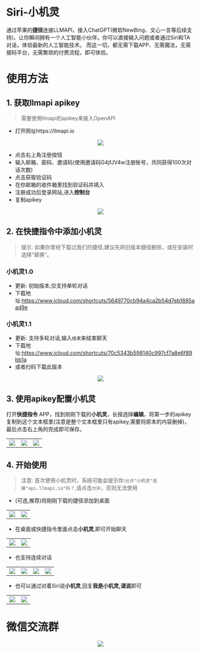 # Siri-小机灵

通过苹果的**捷径**连接LLMAPI，接入ChatGPT(微软NewBing、文心一言等后续支持)，让你瞬间拥有一个人工智能小伙伴。你可以直接输入问题或者通过Siri和TA对话，体验最新的人工智能技术。
而这一切，都无需下载APP、无需魔法，无需接码平台，无需繁琐的付费流程，即可体验。

# 使用方法

## 1. 获取llmapi apikey

> 需要使用llmapi的apikey来接入OpenAPI

- 打开网址https://llmapi.io
<div align="center">
<img src="images/llmapi.png" />
</div>

- 点击右上角注册按钮
- 输入邮箱、密码、邀请码(使用邀请码G4jfJV4w注册账号，共同获得100次对话次数)
- 点击获取验证码
- 在你邮箱的收件箱里找到验证码并填入
- 注册成功后登录网站,进入**控制台**
- 复制apikey
<div align="center">
<img src="images/apikey.png" />
</div>

## 2. 在快捷指令中添加小机灵

> 提示: 如果你曾经下载过我们的捷径,建议先将旧版本捷径删除，或在安装时选择“替换”。

### 小机灵1.0
- 更新: 初始版本,仅支持单轮对话
- 下载地址:https://www.icloud.com/shortcuts/5649770cb94a4ca2b54d7eb1885aad9e

### 小机灵1.1
- 更新: 支持多轮对话,输入`结束`来结束聊天
- 下载地址:https://www.icloud.com/shortcuts/70c5343b598140c997cf7a8e6f89bb1a
- 或者扫码下载此版本
<div align="center">
<img src="images/xiaojiling_1.1.png" />
</div>

## 3. 使用apikey配置小机灵
打开**快捷指令** APP，找到刚刚下载的**小机灵**，长按选择**编辑**，将第一步的apikey复制到这个文本框里(注意是整个文本框里只有apikey,需要将原本的内容删掉)，最后点击右上角的完成即可保存。
<table><tr>
<td><img src=images/config1.jpg border=0></td>
<td><img src=images/config2.jpg border=0></td>
<td><img src=images/config3.jpg border=0></td>
</tr></table>

## 4. 开始使用

> 注意: 首次使用小机灵时，系统可能会提示你:`允许"小机灵"连接"api.llmapi.io"吗？`,请点击`允许`，否则无法使用

- (可选,推荐)将刚刚下载的捷径添加到桌面
<table><tr>
<td><img src=images/add_to_screen1.jpg border=0></td>
<td><img src=images/add_to_screen2.jpg border=0></td>
</tr></table>

- 在桌面或快捷指令里面点击**小机灵**,即可开始聊天
<table><tr>
<td><img src=images/q1.jpg border=0></td>
<td><img src=images/a1.jpg border=0></td>
</tr></table>
<table><tr>

- 也支持连续对话
<td><img src=images/q2_1.jpg border=0></td>
<td><img src=images/a2_1.jpg border=0></td>
<td><img src=images/q2_2.jpg border=0></td>
<td><img src=images/a2_2.jpg border=0></td>
</tr></table>

- 也可以通过对着Siri说**小机灵**,回复**我是小机灵,请说**即可
<table><tr>
<td><img src=images/siri_q1.jpg border=0></td>
<td><img src=images/siri_a1.jpg border=0></td>
</tr></table>

# 微信交流群
<div align="center">
<img src="images/wechat-qrcode.jpg" />
</div>
